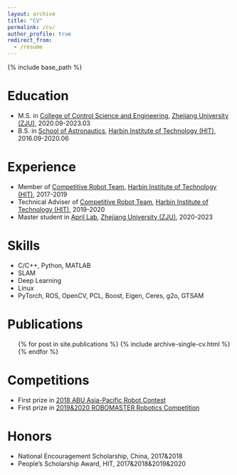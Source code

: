 ```yaml
---
layout: archive
title: "CV"
permalink: /cv/
author_profile: true
redirect_from:
  - /resume
---
```


{% include base_path %}

Education
======
* M.S. in [College of Control Science and Engineering](http://www.cse.zju.edu.cn/), [Zhejiang University (ZJU)](https://www.zju.edu.cn/), 2020.09-2023.03
* B.S. in [School of Astronautics](http://sa.hit.edu.cn/), [Harbin Institute of Technology (HIT)](http://www.hit.edu.cn/), 2016.09-2020.06

Experience
======
* Member of [Competitive Robot Team](https://hitcrt.com/), [Harbin Institute of Technology (HIT)](http://www.hit.edu.cn/), 2017-2019
* Technical Adviser of [Competitive Robot Team](https://hitcrt.com/), [Harbin Institute of Technology (HIT)](http://www.hit.edu.cn/), 2019-2020
* Master student in [April Lab](https://april.zju.edu.cn/), [Zhejiang University (ZJU)](https://www.zju.edu.cn/), 2020-2023

  
Skills
======
* C/C++, Python, MATLAB
* SLAM
* Deep Learning
* Linux
* PyTorch, ROS, OpenCV, PCL, Boost, Eigen, Ceres, g2o, GTSAM

Publications
======
  <ul>{% for post in site.publications %}
    {% include archive-single-cv.html %}
  {% endfor %}</ul>

Competitions
======
* First prize in [2018 ABU Asia-Pacific Robot Contest](https://www.aburobocon2022.com/)
* First prize in [2019&2020 ROBOMASTER Robotics Competition](https://www.robomaster.com/en-US)

Honors
======
* National Encouragement Scholarship, China, 2017&2018
* People’s Scholarship Award, HIT, 2017&2018&2019&2020
  
<!-- Talks
======
  <ul>{% for post in site.talks %}
    {% include archive-single-talk-cv.html %}
  {% endfor %}</ul> -->
  
<!-- Teaching
======
  <ul>{% for post in site.teaching %}
    {% include archive-single-cv.html %}
  {% endfor %}</ul> -->
  
<!-- Service and leadership
======
* Currently signed in to 43 different slack teams -->

